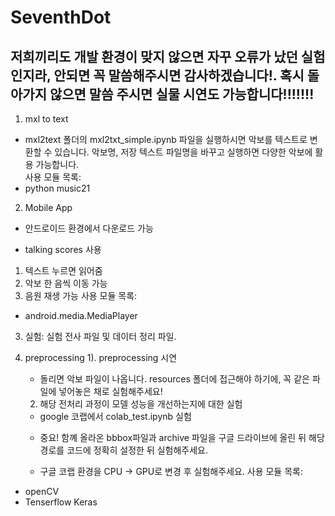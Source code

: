 # SeventhDot
## 저희끼리도 개발 환경이 맞지 않으면 자꾸 오류가 났던 실험인지라, 안되면 꼭 말씀해주시면 감사하겠습니다!. 혹시 돌아가지 않으면 말씀 주시면 실물 시연도 가능합니다!!!!!!!


1. mxl to text
- mxl2text 폴더의 mxl2txt_simple.ipynb 파일을 실행하시면 악보를 텍스트로 변환할 수 있습니다. 악보명, 저장 텍스트 파일명을 바꾸고 실행하면 다양한 악보에 활용 가능합니다.  
사용 모듈 목록:
- python music21

2. Mobile App
- 안드로이드 환경에서 다운로드 가능
 * talking scores 사용
 1) 텍스트 누르면 읽어줌
 2) 악보 한 음씩 이동 가능
 3) 음원 재생 가능
사용 모듈 목록:
- android.media.MediaPlayer

 
 3. 실험: 실험 전사 파일 및 데이터 정리 파일.

 4. preprocessing
    1). preprocessing 시연
    - 돌리면 악보 파일이 나옵니다. resources 폴더에 접근해야 하기에, 꼭 같은 파일에 넣어놓은 채로 실험해주세요! 

    2) 해당 전처리 과정이 모델 성능을 개선하는지에 대한 실험
    - google 코랩에서 colab_test.ipynb 실험
    * 중요! 함꼐 올라온 bbbox파일과 archive 파일을 구글 드라이브에 올린 뒤 해당 경로를 코드에 정확히 설정한 뒤 실험해주세요.
 
     * 구글 코랩 환경을 CPU -> GPU로 변경 후 실험해주세요. 
사용 모듈 목록:
- openCV
- Tenserflow Keras


